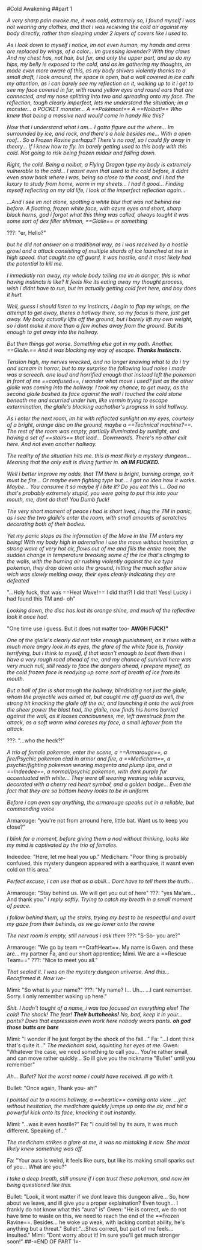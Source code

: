 #Cold Awakening
##part 1

_A very sharp pain awoke me, it was cold, extremely so, i found myself i was not wearing any clothes, and that i was recieving the cold air against my body directly, rather than sleeping under 2 layers of covers like i used to._

_As i look down to myself i notice, im not even human, my hands and arms are replaced by wings, of a color... Im guessing lavender? With tiny claws And my chest has, not hair, but fur, and only the upper part, and so do my hips, my belly is exposed to the cold, and as im gathering my thoughts, im made even more aware of this, as my body shivers violently thanks to a small draft, i look arround, the space is open, but a wall covered in ice calls my attention, as i can barely see my reflection on it, walking up to it i get to see my face covered in fur, with round yellow eyes and round ears that are connected, and my nose splitting into two and spreading onto my face. The reflection, tough clearly imperfect, lets me understand the situation; im a monster... a POCKET monster... A ==Pokémon!== A ==Noibat!== Who knew that being a massive nerd would come in handy like this?_

_Now that i understand what i am... I gotta figure out the where... Im surrounded by ice, and rock,  and there's a hole besides me... With a open roof... So a Frozen Ravine perhaps? There's no roof, so i could fly away in theory... If i knew how to fly. Im barely getting used to this body with this cold. Not going to risk being frozen midair and falling down._

_Right, the cold. Being a noibat, a Flying Dragon type my body is extremely vulnerable to the cold... 
I wasnt even that used to the cold before, it didnt even snow back where i was, being so close to the coast, and i had the luxury to study from home, warm in my sheets... I had it good... Finding myself reflecting on my old life, i look at the imperfect reflection again..._

_...And i see im not alone, spotting a white blur that was not behind me before. A floating, frozen white face, with azure eyes and short, sharp black horns, god i forgot what this thing was called, always tought it was some sort of dex filler shitmon, ==Glaile== or something_

???: "er, Hello?"

_but he did not answer on a traditional way, as i was received by a hostile growl and a attack  consisting of multiple shards of ice launched at me in high speed. that caught me off guard, it was hostile, and it most likely had the potential to kill me._

_I inmediatly ran away, my whole body telling me im in danger, this is what having instincts is like? It feels like its eating away my thought process, wish i didnt have to run, but im actually getting cold feet here, and boy does it hurt._

_Well, guess i should listen to my instincts, i begin to flap my wings, on the attempt to get away, theres a hallway there, so my focus is there, just get away. My body actually lifts off the ground, but i barely lift my own weight, so i dont make it more than a few inches away from the ground. But its enough to get away into the hallway._

_But then things got worse. Something else got in my path. Another. ==Glaile.== And it was blocking my way of escape. **Thanks Instincts.**_

_Tension high, my nerves wrecked, and no longer knowing what to do i try and scream in horror, but to my surprise the following loud noise i made was a screech. one loud and horrified enough that instead left the pokemon in front of me ==confused==,  i wonder what move i used? just as the other glaile was coming into the hallway. I took my chance, to get away, as the second glaile bashed its face against the wall i touched the cold stone beneath me and scurried under him, like vermin trying to escape extermination, the glaile's blocking eachother's progress in said hallway._

_As i enter the next room, im hit with reflected sunlight on my eyes, courtesy of a bright, orange disc on the ground, maybe a ==Technical machine?==. The rest of the room was empty, partially illuminated by sunlight, and having a set of ==stairs== that lead... Downwards. There's no other exit here. And not even another hallway._

_The reality of the situation hits me. this is most likely a mystery dungeon... Meaning that the only exit is diving further in. **oh IM FUCKED.**_

_Well i better improve my odds, that TM there is bright, burning orange, so it must be fire... Or maybe even fighting type but ... I got no idea how it works.
Maybe... You consume it so maybe if i bite it? Do you eat this i... God no that's probably extremely stupid, you were going to put this into your mouth, me, dont do that! You Dumb fuck!_

_The very short moment of peace i had is short lived, i hug the TM in panic, as i see the two glaile's enter the room, with small amounts of scratches decorating both of their bodies._

_Yet my panic stops as the information of the Move in the TM enters my being!
With my body high in adrenaline i use the move without hesitation, a strong wave of very hot air, flows out of me and fills the entire room, the sudden change in temperature breaking some of the ice that's clinging to the walls, with the burning air rushing violently against the ice type pokemon, they drop down onto the ground, hitting the much softer snow wich was slowly melting away, their eyes clearly indicating they are defeated_

"...Holy fuck, that was ==Heat Wave!== I did that?! I did that! Yess! Lucky i had found this TM and- oh"

_Looking down, the disc has lost its orange shine, and much of the reflective look it once had._

"One time use i guess. But it does not matter too- **AWGH FUCK!"**

_One of the glaile's clearly did not take enough punishment, as it rises with a much more angry look in its eyes, the glare of the white face is, frankly terrifying, but i think to myself, if that wasn't enough to beat them then i have a very rough road ahead of me, and my chance of survival here was very much null, still ready to face the dangers ahead, i prepare myself, as the cold frozen face is readying up some sort of breath of ice from its mouth._

_But a ball of fire is shot trough the hallway, blindsiding not just the glaile, whom the projectile was aimed at, but caught me off guard as well, the strong hit knocking the glaile off the air, and launching it onto the wall from the sheer power the blast had, the glaile, now finds his horns burried against the wall, as it looses conciousness, me, left awestruck from the attack, as a soft warm wind careses my face, a small leftover from the attack._

???: "...who the heck?!"

_A trio of female pokemon, enter the scene, a ==Armarouge==, a fire/Psychic pokemon clad in armor and fire, a ==Medicham==, a psychic/fighting pokemon wearing magenta and plump lips, and a ==Indeedee==, a normal/psychic pokemon, with dark purple fur accentuated with white... They were all wearing wearing white scarves, decorated with a cherry red heart symbol, and a golden badge... Even the fact that they are so bottom heavy looks to be in uniform._

_Before i can even say anything, the armarouge speaks out in a reliable, but commanding voice_

Armarouge: "you're not from arround here, little bat. Want us to keep you close?"

_I blink for a moment, before giving them a nod without thinking, looks like my mind is captivated by the trio of females._

Indeedee: "Here, let me heal you up."
Medicham: "Poor thing is probably confused, this mystery dungeon appeared with a earthquake, it wasnt even cold on this area."

_Perfect excuse, i can use that as a abilii... Dont have to tell them the truth..._

Armarouge: "Stay behind us. We will get you out of here"
???: "yes Ma'am... And thank you." _I reply softly. Trying to catch my breath in a small moment of peace._

_i follow behind them, up the stairs, trying my best to be respectful and avert my gaze from their behinds, as we go lower onto the ravine_

_The next room is empty, still nervous i ask them_
???: "S-So- you are?"

Armarouge: "We go by team ==CraftHeart==. My name is Gwen. and these are... my partner Fa, and our short apprentice; Mimi. We are a ==Rescue Team==" 
???: "Nice to meet you all."

_That sealed it. I was on the mystery dungeon universe. And this... Recofirmed it. Now ive-_

Mimi: "So what is your name?"
???: "My name? I... Uh...
...I cant remember. Sorry. I only remember waking up here."

_Shit. I hadn't tought of a name, i was too focused on everything else! The cold! The shock! The fear! **Their buttcheeks!** No, bad, keep it in your... pants? Does that expression even work here nobody wears pants. **oh god those butts are bare**_

Mimi: "I wonder if he just forgot by the shock of the fall..."
Fa: "...I dont think that's quite it..." _The medicham said, squinting her eyes at me._
Gwen: "Whatever the case, we need something to call you... You're rather small, and can move rather quickly... So ill give you the nickname "Bullet" until you remember"

_Ah... Bullet? Not the worst name i could have received. Ill go with it._

Bullet: "Once again, Thank you- ah!"

_I pointed out to a rooms hallway, a ==beartic== coming onto view._
_...yet without hesitation, the medicham quickly jumps up onto the air, and hit a powerful kick onto its face, knocking it out instantly._

Mimi: "...was it even hostile?"
Fa: "I could tell by its aura, it was much different. Speaking of..."

_The medicham strikes a glare at me, it was no mistaking it now. She most likely knew something was off._

Fa: "Your aura is weird, it feels like ours, but like its making small sparks out of you... What are you?"

_i take a deep breath, still unsure if i can trust these pokemon, and now im being questioned like this._

Bullet: "Look, it wont matter if we dont leave this dungeon alive... So, how about we leave, and ill give you a proper explaination? Even tough... I frankly do not know what this "aura" is"
Gwen: "He is correct, we do not have time to waste on this, we need to reach the end of the ==Frozen Ravine==. Besides... he woke up weak, with lacking combat ability, he's anything but a threat."
Bullet:"...Shes correct, but part of me feels... Insulted."
Mimi: "Dont worry about it! Im sure you'll get much stronger soon!"
##-=END OF PART 1=-